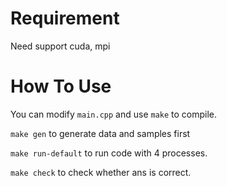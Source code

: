 # Requirement

Need support cuda, mpi

# How To Use

You can modify `main.cpp` and use `make` to compile.

`make gen` to generate data and samples first

`make run-default` to run code with 4 processes.

`make check` to check whether ans is correct.